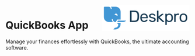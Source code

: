 <img align="right" alt="Deskpro" src="https://raw.githubusercontent.com/DeskproApps/quickbooks/master/docs/assets/deskpro-logo.svg" />

# QuickBooks App

Manage your finances effortlessly with QuickBooks, the ultimate accounting software.
